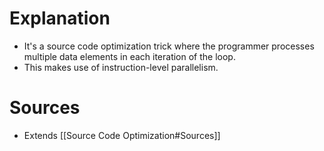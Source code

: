 # Explanation
- It's a source code optimization trick where the programmer processes multiple data elements in each iteration of the loop.
- This makes use of instruction-level parallelism.

# Sources
- Extends [[Source Code Optimization#Sources]]